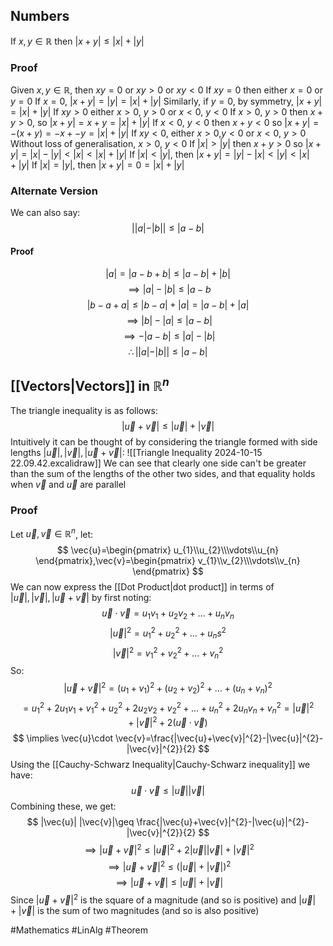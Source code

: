 ## Numbers
If $x,y\in \mathbb{R}$ then $\left| x+y \right|\leq \left| x \right|+\left| y \right|$
### Proof
Given $x,y\in\mathbb{R}$, then $xy=0$ or $xy>0$ or $xy<0$
If $xy=0$ then either $x=0$ or $y=0$
    If $x=0$, $\left| x+y \right|=\left| y \right|=\left| x \right|+\left| y \right|$
    Similarly, if $y=0$, by symmetry, $\left| x+y \right|=\left| x \right|+\left| y \right|$
If $xy>0$ either $x>0$, $y>0$ or $x<0$, $y<0$
    If $x>0$, $y>0$ then $x+y>0$, so $\left| x+y \right|=x+y=\left| x \right|+\left| y \right|$
    If $x<0$, $y<0$ then $x+y<0$ so $\left| x+y \right|=-(x+y)=-x+-y=\left| x \right|+\left| y \right|$
If $xy<0$, either $x>0$,$y<0$ or $x<0$, $y>0$
    Without loss of generalisation, $x>0$, $y<0$
        If $\left| x \right|>\left| y \right|$ then $x+y>0$ so $\left| x+y \right|=\left| x \right|-\left| y \right|<\left| x \right|<\left| x \right|+\left| y \right|$
        If $\left| x \right|<\left| y \right|$, then $\left| x+y \right|=\left| y \right|-\left| x \right|<\left| y \right|<\left| x \right|+\left| y \right|$
        If $\left| x \right|=\left| y \right|$, then $\left| x+y \right|=0=\left| x \right|+\left| y \right|$
### Alternate Version
We can also say:
$$
||a|-|b| |\leq|a-b|
$$
#### Proof
$$
|a|=|a-b+b|\leq|a-b|+|b|
$$
$$
\implies |a|-|b|\leq|a-b
$$
$$
|b-a+a|\leq |b-a| +| a|=|a-b|+|a|
$$
$$
\implies |b|-|a|\leq|a-b|
$$
$$
\implies -|a-b|\leq|a|-|b|
$$
$$
\therefore | |a|-|b| |\leq|a-b|
$$
## [[Vectors|Vectors]] in $\mathbb{R}^n$
The triangle inequality is as follows:
$$
|\vec{u}+\vec{v}|\leq|\vec{u}|+|\vec{v}|
$$
Intuitively it can be thought of by considering the triangle formed with side lengths $|\vec{u}|,|\vec{v}|,|\vec{u}+\vec{v}|$:
![[Triangle Inequality 2024-10-15 22.09.42.excalidraw]]
We can see that clearly one side can't be greater than the sum of the lengths of the other two sides, and that equality holds when $\vec{v}$ and $\vec{u}$ are parallel
### Proof
Let $\vec{u},\vec{v}\in\mathbb{R}^n$, let:
$$
\vec{u}=\begin{pmatrix}
u_{1}\\u_{2}\\\vdots\\u_{n}
\end{pmatrix},\vec{v}=\begin{pmatrix}
v_{1}\\v_{2}\\\vdots\\v_{n}
\end{pmatrix}
$$
We can now express the [[Dot Product|dot product]] in terms of $|\vec{u}|,|\vec{v}|,|\vec{u}+\vec{v}|$ by first noting:
$$
\vec{u}\cdot \vec{v}=u_{1}v_{1}+u_{2}v_{2}+\dots+u_{n}v_{n}
$$
$$
|\vec{u}|^{2}=u_{1}^{2}+u_{2}^{2}+\dots+u_{n}s^{2}
$$
$$
|\vec{v}|^{2}=v_{1}^{2}+v_{2}^{2}+\dots+v_{n}^{2}
$$
So:
$$
|\vec{u}+\vec{v}|^{2}=(u_{1}+v_{1})^{2}+(u_{2}+v_{2})^{2}+\dots+(u_{n}+v_{n})^{2}
$$
$$
= u_{1}^{2}+2u_{1}v_{1}+v_{1}^{2}+u_{2}^{2}+2u_{2}v_{2}+v_{2}^{2}+\dots+u_{n}^{2}+2u_{n}v_{n}+v_{n}^{2}=|\vec{u}|^{2}+|\vec{v}|^{2}+2(\vec{u}\cdot \vec{v})
$$
$$
\implies \vec{u}\cdot \vec{v}=\frac{|\vec{u}+\vec{v}|^{2}-|\vec{u}|^{2}-|\vec{v}|^{2}}{2}
$$
Using the [[Cauchy-Schwarz Inequality|Cauchy-Schwarz inequality]] we have:
$$
\vec{u}\cdot \vec{v}\leq|\vec{u}| | \vec{v}|
$$
Combining these, we get:
$$
|\vec{u}| |\vec{v}|\geq \frac{|\vec{u}+\vec{v}|^{2}-|\vec{u}|^{2}-|\vec{v}|^{2}}{2}
$$
$$
\implies |\vec{u}+\vec{v}|^{2}\leq|\vec{u}|^{2}+2|\vec{u}| |\vec{v}|+|\vec{v}|^{2}
$$
$$
\implies |\vec{u}+\vec{v}|^{2}\leq (|\vec{u}|+|\vec{v}|)^{2}
$$
$$
\implies |\vec{u}+\vec{v}|\leq|\vec{u}|+|\vec{v}|
$$
Since $|\vec{u}+\vec{v}|^{2}$ is the square of a magnitude (and so is positive) and $|\vec{u}|+|\vec{v}|$ is the sum of two magnitudes (and so is also positive)

#Mathematics #LinAlg #Theorem